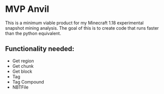 #  MVP Anvil

This is a minimum viable product for my Minecraft 1.18 experimental snapshot mining analysis. The goal of this is to create code that runs faster than the python equivalent.

## Functionality needed:
- Get region
- Get chunk
- Get block
- Tag
- Tag Compound
- NBTFile